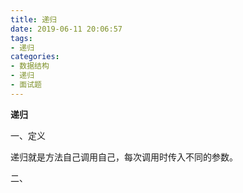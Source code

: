 ```yaml
---
title: 递归
date: 2019-06-11 20:06:57
tags:
- 递归
categories:
- 数据结构
- 递归
- 面试题
---
```


**递归**

<!--more-->

一、定义

递归就是方法自己调用自己，每次调用时传入不同的参数。

二、 

